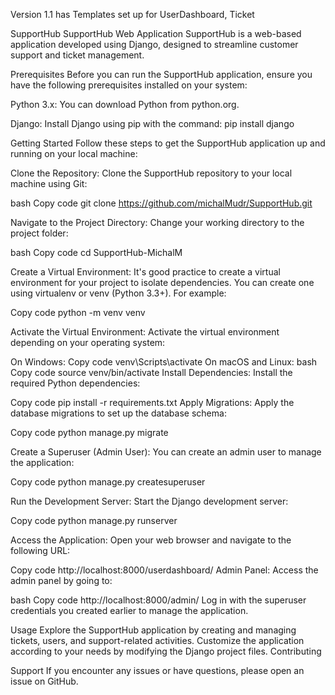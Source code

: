 Version 1.1 has Templates set up for UserDashboard, Ticket

SupportHub
SupportHub Web Application SupportHub is a web-based application developed using Django, designed to streamline customer support and ticket management.

Prerequisites Before you can run the SupportHub application, ensure you have the following prerequisites installed on your system:

Python 3.x: You can download Python from python.org. 

Django: Install Django using pip with the command: pip install django 

Getting Started Follow these steps to get the SupportHub application up and running on your local machine:

Clone the Repository: Clone the SupportHub repository to your local machine using Git:

bash Copy code git clone https://github.com/michalMudr/SupportHub.git 

Navigate to the Project Directory: Change your working directory to the project folder:

bash Copy code cd SupportHub-MichalM 

Create a Virtual Environment: It's good practice to create a virtual environment for your project to isolate dependencies. You can create one using virtualenv or venv (Python 3.3+). For example:

Copy code python -m venv venv 

Activate the Virtual Environment: Activate the virtual environment depending on your operating system:

On Windows: Copy code venv\Scripts\activate On macOS and Linux: bash Copy code source venv/bin/activate Install Dependencies: Install the required Python dependencies:

Copy code pip install -r requirements.txt Apply Migrations: Apply the database migrations to set up the database schema:

Copy code python manage.py migrate 

Create a Superuser (Admin User): You can create an admin user to manage the application:

Copy code python manage.py createsuperuser 

Run the Development Server: Start the Django development server:

Copy code python manage.py runserver 

Access the Application: Open your web browser and navigate to the following URL:

Copy code http://localhost:8000/userdashboard/ 
Admin Panel: Access the admin panel by going to:

bash Copy code http://localhost:8000/admin/ Log in with the superuser credentials you created earlier to manage the application.

Usage Explore the SupportHub application by creating and managing tickets, users, and support-related activities. Customize the application according to your needs by modifying the Django project files. Contributing

Support If you encounter any issues or have questions, please open an issue on GitHub.
